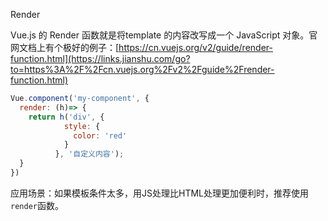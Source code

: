 Render



Vue.js 的 Render 函数就是将template 的内容改写成一个 JavaScript 对象。官网文档上有个极好的例子：[https://cn.vuejs.org/v2/guide/render-function.html](https://links.jianshu.com/go?to=https%3A%2F%2Fcn.vuejs.org%2Fv2%2Fguide%2Frender-function.html)



```jsx
Vue.component('my-component', {
  render: (h)=> {
    return h('div', {
            style: {
              color: 'red'
            }
          }, '自定义内容');
  }
})
```

应用场景：如果模板条件太多，用JS处理比HTML处理更加便利时，推荐使用`render`函数。

